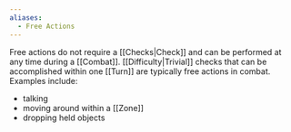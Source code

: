 ```yaml
---
aliases:
  - Free Actions
---
```

Free actions do not require a [[Checks|Check]] and can be performed at any time during a [[Combat]]. [[Difficulty|Trivial]] checks that can be accomplished within one [[Turn]] are typically free actions in combat. Examples include:
- talking
- moving around within a [[Zone]]
- dropping held objects